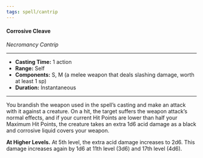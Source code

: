```yaml
---
tags: spell/cantrip
---
```

#### Corrosive Cleave
*Necromancy Cantrip*
___
- **Casting Time:** 1 action
- **Range:** Self
- **Components:** S, M (a melee weapon that deals slashing damage, worth at least 1 sp)
- **Duration:**  Instantaneous
___
You brandish the weapon used in the spell’s casting and make an attack with it against a creature. On a hit, the target suffers the weapon attack’s normal effects, and if your current Hit Points are lower than half your Maximum Hit Points, the creature takes an extra 1d6 acid damage as a black and corrosive liquid covers your weapon.

**At Higher Levels.** At 5th level, the extra acid damage increases to 2d6. This damage increases again by 1d6 at 11th level (3d6) and 17th level (4d6).